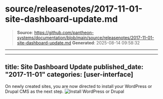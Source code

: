 # source/releasenotes/2017-11-01-site-dashboard-update.md

> **Source**: https://github.com/pantheon-systems/documentation/blob/main/source/releasenotes/2017-11-01-site-dashboard-update.md
> **Generated**: 2025-08-14 09:58:32

---

---
title: Site Dashboard Update
published_date: "2017-11-01"
categories: [user-interface]
---
On newly created sites, you are now directed to install your WordPress or Drupal CMS as the next step.
![Install WordPress or Drupal](../images/dashboard/install-cms.png)
